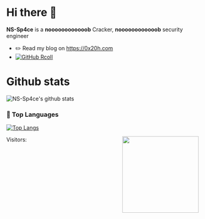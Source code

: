 # Hi there 👋

**NS-Sp4ce** is a **noooooooooooob** Cracker, **noooooooooooob** security engineer

- ✏️ Read my blog on https://0x20h.com
- [![GitHub RcoIl](https://img.shields.io/github/followers/NS-Sp4ce?label=follower%20github&style=flat-square)](https://github.com/NS-Sp4ce)

# Github stats

![NS-Sp4ce's github stats](https://github-readme-stats.vercel.app/api?username=NS-Sp4ce&show_icons=true&theme=buefy)

### 🔱 Top Languages

[![Top Langs](https://github-readme-stats.vercel.app/api/top-langs/?username=NS-Sp4ce&hide=css,html&layout=compact)](https://github-readme-stats.vercel.app/api/top-langs/?username=NS-Sp4ce&hide=css,html&layout=compact)

Visitors: <img align='right' src="https://profile-counter.glitch.me/NS-Sp4ce/count.svg" width="200">
